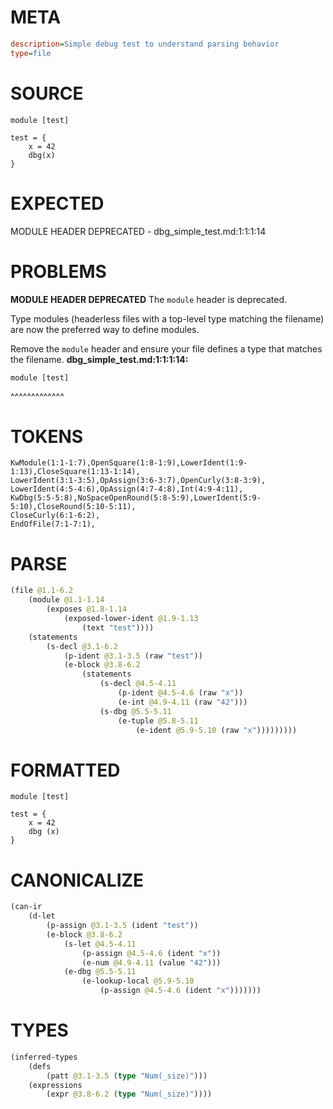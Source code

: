 # META
~~~ini
description=Simple debug test to understand parsing behavior
type=file
~~~
# SOURCE
~~~roc
module [test]

test = {
    x = 42
    dbg(x)
}
~~~
# EXPECTED
MODULE HEADER DEPRECATED - dbg_simple_test.md:1:1:1:14
# PROBLEMS
**MODULE HEADER DEPRECATED**
The `module` header is deprecated.

Type modules (headerless files with a top-level type matching the filename) are now the preferred way to define modules.

Remove the `module` header and ensure your file defines a type that matches the filename.
**dbg_simple_test.md:1:1:1:14:**
```roc
module [test]
```
^^^^^^^^^^^^^


# TOKENS
~~~zig
KwModule(1:1-1:7),OpenSquare(1:8-1:9),LowerIdent(1:9-1:13),CloseSquare(1:13-1:14),
LowerIdent(3:1-3:5),OpAssign(3:6-3:7),OpenCurly(3:8-3:9),
LowerIdent(4:5-4:6),OpAssign(4:7-4:8),Int(4:9-4:11),
KwDbg(5:5-5:8),NoSpaceOpenRound(5:8-5:9),LowerIdent(5:9-5:10),CloseRound(5:10-5:11),
CloseCurly(6:1-6:2),
EndOfFile(7:1-7:1),
~~~
# PARSE
~~~clojure
(file @1.1-6.2
	(module @1.1-1.14
		(exposes @1.8-1.14
			(exposed-lower-ident @1.9-1.13
				(text "test"))))
	(statements
		(s-decl @3.1-6.2
			(p-ident @3.1-3.5 (raw "test"))
			(e-block @3.8-6.2
				(statements
					(s-decl @4.5-4.11
						(p-ident @4.5-4.6 (raw "x"))
						(e-int @4.9-4.11 (raw "42")))
					(s-dbg @5.5-5.11
						(e-tuple @5.8-5.11
							(e-ident @5.9-5.10 (raw "x")))))))))
~~~
# FORMATTED
~~~roc
module [test]

test = {
	x = 42
	dbg (x)
}
~~~
# CANONICALIZE
~~~clojure
(can-ir
	(d-let
		(p-assign @3.1-3.5 (ident "test"))
		(e-block @3.8-6.2
			(s-let @4.5-4.11
				(p-assign @4.5-4.6 (ident "x"))
				(e-num @4.9-4.11 (value "42")))
			(e-dbg @5.5-5.11
				(e-lookup-local @5.9-5.10
					(p-assign @4.5-4.6 (ident "x")))))))
~~~
# TYPES
~~~clojure
(inferred-types
	(defs
		(patt @3.1-3.5 (type "Num(_size)")))
	(expressions
		(expr @3.8-6.2 (type "Num(_size)"))))
~~~
